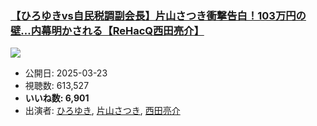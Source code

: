 ### [【ひろゆきvs自民税調副会長】片山さつき衝撃告白！103万円の壁…内幕明かされる【ReHacQ西田亮介】](https://www.youtube.com/watch?v=pwa90Vr8OF4)
[![](https://img.youtube.com/vi/pwa90Vr8OF4/sddefault.jpg)](https://www.youtube.com/watch?v=pwa90Vr8OF4)
-   公開日: 2025-03-23
-   視聴数: 613,527
-   **いいね数: 6,901**
-   出演者: [ひろゆき](/rehacq_fan/people/ひろゆき "wikilink"), [片山さつき](/rehacq_fan/people/片山さつき "wikilink"), [西田亮介](/rehacq_fan/people/西田亮介 "wikilink")

